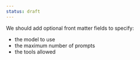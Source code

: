 ```yaml
---
status: draft
---
```


We should add optional front matter fields to specify:

- the model to use
- the maximum number of prompts
- the tools allowed
